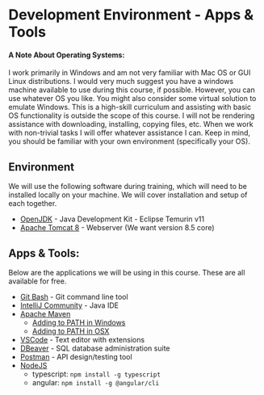 # Development Environment - Apps & Tools
#### A Note About Operating Systems:
I work primarily in Windows and am not very familiar with Mac OS or GUI Linux distributions. I would very much suggest you have a windows machine available to use during this course, if possible. However, you can use whatever OS you like. You might also consider some virtual solution to emulate Windows. This is a high-skill curriculum and assisting with basic OS functionality is outside the scope of this course. I will not be rendering assistance with downloading, installing, copying files, etc. When we work with non-trivial tasks I will offer whatever assistance I can. Keep in mind, you should be familiar with your own environment (specifically your OS).

## Environment
We will use the following software during training, which will need to be installed locally on your machine. We will cover installation and setup of each together.

- [OpenJDK](https://adoptium.net/temurin/releases/?version=11) - Java Development Kit - Eclipse Temurin v11
- [Apache Tomcat 8](https://tomcat.apache.org/download-80.cgi) - Webserver (We want version 8.5 core)

## Apps & Tools:
Below are the applications we will be using in this course. These are all available for free.

 - [Git Bash](https://git-scm.com/downloads) - Git command line tool
 - [IntelliJ Community](https://www.jetbrains.com/idea/download/#section=windows) - Java IDE
 - [Apache Maven](https://maven.apache.org/download.cgi)
   - [Adding to PATH in Windows](https://www.architectryan.com/2018/03/17/add-to-the-path-on-windows-10/)
   - [Adding to PATH in OSX](https://www.architectryan.com/2012/10/02/add-to-the-path-on-mac-os-x-mountain-lion/)
 - [VSCode](https://code.visualstudio.com/download) - Text editor with extensions
 - [DBeaver](https://dbeaver.io/download/) - SQL database administration suite
 - [Postman](https://www.postman.com/downloads/) - API design/testing tool
 - [NodeJS](https://nodejs.org/en/download/)
   - typescript: `npm install -g typescript`
   - angular: `npm install -g @angular/cli`
